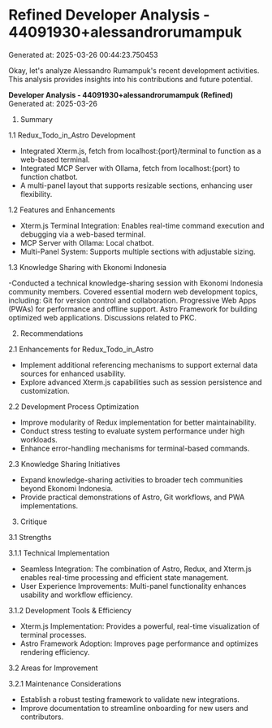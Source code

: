 # Refined Developer Analysis - 44091930+alessandrorumampuk
Generated at: 2025-03-26 00:44:23.750453

Okay, let's analyze Alessandro Rumampuk's recent development activities. This analysis provides insights into his contributions and future potential.

**Developer Analysis - 44091930+alessandrorumampuk (Refined)**
Generated at: 2025-03-26

1. Summary

1.1 Redux_Todo_in_Astro Development

- Integrated Xterm.js, fetch from localhost:{port}/terminal to function as a web-based terminal.
- Integrated MCP Server with Ollama, fetch from localhost:{port} to function chatbot.
- A multi-panel layout that supports resizable sections, enhancing user flexibility.

1.2 Features and Enhancements

- Xterm.js Terminal Integration: Enables real-time command execution and debugging via a web-based terminal.
- MCP Server with Ollama: Local chatbot.
- Multi-Panel System: Supports multiple sections with adjustable sizing.

1.3 Knowledge Sharing with Ekonomi Indonesia

-Conducted a technical knowledge-sharing session with Ekonomi Indonesia community members. Covered essential modern web development topics, including: Git for version control and collaboration. Progressive Web Apps (PWAs) for performance and offline support. Astro Framework for building optimized web applications. Discussions related to PKC.

2. Recommendations

2.1 Enhancements for Redux_Todo_in_Astro

- Implement additional referencing mechanisms to support external data sources for enhanced usability.
- Explore advanced Xterm.js capabilities such as session persistence and customization.

2.2 Development Process Optimization

- Improve modularity of Redux implementation for better maintainability.
- Conduct stress testing to evaluate system performance under high workloads.
- Enhance error-handling mechanisms for terminal-based commands.

2.3 Knowledge Sharing Initiatives

- Expand knowledge-sharing activities to broader tech communities beyond Ekonomi Indonesia.
- Provide practical demonstrations of Astro, Git workflows, and PWA implementations.

3. Critique

3.1 Strengths

3.1.1 Technical Implementation

-  Seamless Integration: The combination of Astro, Redux, and Xterm.js enables real-time processing and efficient state management.
- User Experience Improvements: Multi-panel functionality enhances usability and workflow efficiency.

3.1.2 Development Tools & Efficiency

- Xterm.js Implementation: Provides a powerful, real-time visualization of terminal processes.
- Astro Framework Adoption: Improves page performance and optimizes rendering efficiency.

3.2 Areas for Improvement

3.2.1 Maintenance Considerations

- Establish a robust testing framework to validate new integrations.
- Improve documentation to streamline onboarding for new users and contributors.
